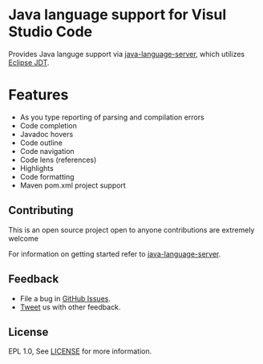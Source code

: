 
Java language support for Visul Studio Code
=====================

Provides Java languge support via
[java-language-server](https://github.com/gorkem/java-language-server), which utilizes [Eclipse 
JDT](http://www.eclipse.org/jdt/).


Features 
=========
* As you type reporting of parsing and compilation errors
* Code completion
* Javadoc hovers 
* Code outline
* Code navigation
* Code lens (references)
* Highlights
* Code formatting
* Maven pom.xml project support


Contributing
----------------------------
This is an open source project open to anyone contributions are extremely welcome 

For information on getting started refer to [java-language-server](https://github.com/gorkem/java-language-server/blob/master/README.md).

Feedback
---------
* File a bug in [GitHub Issues](https://github.com/gorkem/java-language-server/issues).
* [Tweet](https://twitter.com/GorkemErcan) us with other feedback.


License
-------
EPL 1.0, See [LICENSE](LICENSE) for more information.

